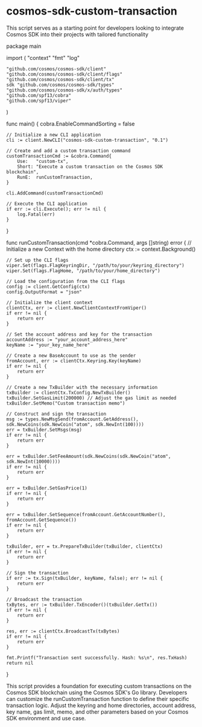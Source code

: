 # cosmos-sdk-custom-transaction
 This script serves as a starting point for developers looking to integrate Cosmos SDK into their projects with tailored functionality
 
package main

import (
	"context"
	"fmt"
	"log"

	"github.com/cosmos/cosmos-sdk/client"
	"github.com/cosmos/cosmos-sdk/client/flags"
	"github.com/cosmos/cosmos-sdk/client/tx"
	sdk "github.com/cosmos/cosmos-sdk/types"
	"github.com/cosmos/cosmos-sdk/x/auth/types"
	"github.com/spf13/cobra"
	"github.com/spf13/viper"
)

func main() {
	cobra.EnableCommandSorting = false

	// Initialize a new CLI application
	cli := client.NewCLI("cosmos-sdk-custom-transaction", "0.1")

	// Create and add a custom transaction command
	customTransactionCmd := &cobra.Command{
		Use:   "custom-tx",
		Short: "Execute a custom transaction on the Cosmos SDK blockchain",
		RunE:  runCustomTransaction,
	}

	cli.AddCommand(customTransactionCmd)

	// Execute the CLI application
	if err := cli.Execute(); err != nil {
		log.Fatal(err)
	}
}

func runCustomTransaction(cmd *cobra.Command, args []string) error {
	// Initialize a new Context with the home directory
	ctx := context.Background()

	// Set up the CLI flags
	viper.Set(flags.FlagKeyringDir, "/path/to/your/keyring_directory")
	viper.Set(flags.FlagHome, "/path/to/your/home_directory")

	// Load the configuration from the CLI flags
	config := client.GetConfig(ctx)
	config.OutputFormat = "json"

	// Initialize the client context
	clientCtx, err := client.NewClientContextFromViper()
	if err != nil {
		return err
	}

	// Set the account address and key for the transaction
	accountAddress := "your_account_address_here"
	keyName := "your_key_name_here"

	// Create a new BaseAccount to use as the sender
	fromAccount, err := clientCtx.Keyring.Key(keyName)
	if err != nil {
		return err
	}

	// Create a new TxBuilder with the necessary information
	txBuilder := clientCtx.TxConfig.NewTxBuilder()
	txBuilder.SetGasLimit(200000) // Adjust the gas limit as needed
	txBuilder.SetMemo("Custom transaction memo")

	// Construct and sign the transaction
	msg := types.NewMsgSend(fromAccount.GetAddress(), sdk.NewCoins(sdk.NewCoin("atom", sdk.NewInt(100))))
	err = txBuilder.SetMsgs(msg)
	if err != nil {
		return err
	}

	err = txBuilder.SetFeeAmount(sdk.NewCoins(sdk.NewCoin("atom", sdk.NewInt(10000))))
	if err != nil {
		return err
	}

	err = txBuilder.SetGasPrice(1)
	if err != nil {
		return err
	}

	err = txBuilder.SetSequence(fromAccount.GetAccountNumber(), fromAccount.GetSequence())
	if err != nil {
		return err
	}

	txBuilder, err = tx.PrepareTxBuilder(txBuilder, clientCtx)
	if err != nil {
		return err
	}

	// Sign the transaction
	if err := tx.Sign(txBuilder, keyName, false); err != nil {
		return err
	}

	// Broadcast the transaction
	txBytes, err := txBuilder.TxEncoder()(txBuilder.GetTx())
	if err != nil {
		return err
	}

	res, err := clientCtx.BroadcastTx(txBytes)
	if err != nil {
		return err
	}

	fmt.Printf("Transaction sent successfully. Hash: %s\n", res.TxHash)
	return nil
}

This script provides a foundation for executing custom transactions on the Cosmos SDK blockchain using the Cosmos SDK's Go library. Developers can customize the runCustomTransaction function to define their specific transaction logic. Adjust the keyring and home directories, account address, key name, gas limit, memo, and other parameters based on your Cosmos SDK environment and use case.
